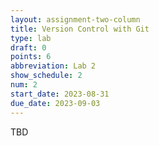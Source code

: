 ```yaml
---
layout: assignment-two-column
title: Version Control with Git
type: lab
draft: 0
points: 6
abbreviation: Lab 2
show_schedule: 2
num: 2
start_date: 2023-08-31
due_date: 2023-09-03
---
```


TBD